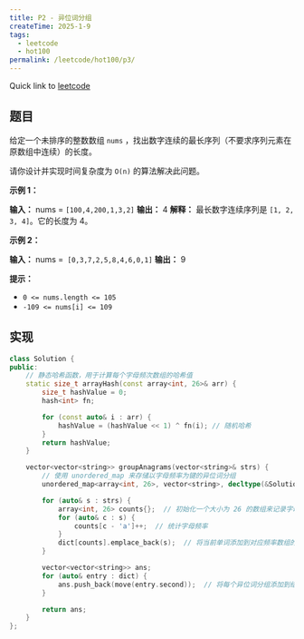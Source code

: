 ```yaml
---
title: P2 - 异位词分组
createTime: 2025-1-9
tags:
  - leetcode
  - hot100
permalink: /leetcode/hot100/p3/
---
```


Quick link to [leetcode](https://leetcode.cn/problems/longest-consecutive-sequence/description/)

<!-- more -->

## 题目

给定一个未排序的整数数组 `nums` ，找出数字连续的最长序列（不要求序列元素在原数组中连续）的长度。

请你设计并实现时间复杂度为 `O(n)` 的算法解决此问题。

**示例 1：**

**输入：** nums = `[100,4,200,1,3,2]`
**输出：** 4
**解释：** 最长数字连续序列是 `[1, 2, 3, 4]`。它的长度为 4。

**示例 2：**

**输入：** nums =` [0,3,7,2,5,8,4,6,0,1]`
**输出：** 9

**提示：**

- `0 <= nums.length <= 105`
- `-109 <= nums[i] <= 109`

## 实现

```cpp
class Solution {
public:
    // 静态哈希函数，用于计算每个字母频次数组的哈希值
    static size_t arrayHash(const array<int, 26>& arr) {
        size_t hashValue = 0;
        hash<int> fn;

        for (const auto& i : arr) {
            hashValue = (hashValue << 1) ^ fn(i); // 随机哈希
        }
        return hashValue;
    }

    vector<vector<string>> groupAnagrams(vector<string>& strs) {
        // 使用 unordered_map 来存储以字母频率为键的异位词分组
        unordered_map<array<int, 26>, vector<string>, decltype(&Solution::arrayHash)> dict(1000, &Solution::arrayHash);

        for (auto& s : strs) {
            array<int, 26> counts{};  // 初始化一个大小为 26 的数组来记录字母频率
            for (auto& c : s) {
                counts[c - 'a']++;  // 统计字母频率
            }
            dict[counts].emplace_back(s);  // 将当前单词添加到对应频率数组的分组
        }

        vector<vector<string>> ans;
        for (auto& entry : dict) {
            ans.push_back(move(entry.second));  // 将每个异位词分组添加到结果中
        }

        return ans;
    }
};
```